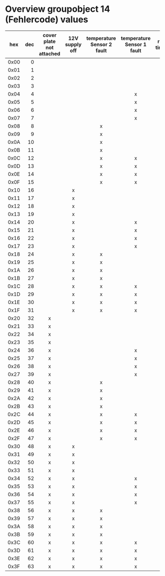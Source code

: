 # Overview groupobject 14 (Fehlercode) values

| hex  | dec  | cover plate<br>not<br>attached | 12V supply<br>off | temperature<br>Sensor 2<br>fault | temperature<br>Sensor 1<br>fault | rs232<br>timeout | battery<br>low |
|:----:| ----:|:------------------------------:|:-----------------:|:--------------------------------:|:--------------------------------:|:----------------:|:--------------:|
| 0x00 | 0    |                                |                   |                                  |                                  |                  |                |
| 0x01 | 1    |                                |                   |                                  |                                  |                  | x              |
| 0x02 | 2    |                                |                   |                                  |                                  | x                |                |
| 0x03 | 3    |                                |                   |                                  |                                  | x                | x              |
| 0x04 | 4    |                                |                   |                                  | x                                |                  |                |
| 0x05 | 5    |                                |                   |                                  | x                                |                  | x              |
| 0x06 | 6    |                                |                   |                                  | x                                | x                |                |
| 0x07 | 7    |                                |                   |                                  | x                                | x                | x              |
| 0x08 | 8    |                                |                   | x                                |                                  |                  |                |
| 0x09 | 9    |                                |                   | x                                |                                  |                  | x              |
| 0x0A | 10   |                                |                   | x                                |                                  | x                |                |
| 0x0B | 11   |                                |                   | x                                |                                  | x                | x              |
| 0x0C | 12   |                                |                   | x                                | x                                |                  |                |
| 0x0D | 13   |                                |                   | x                                | x                                |                  | x              |
| 0x0E | 14   |                                |                   | x                                | x                                | x                |                |
| 0x0F | 15   |                                |                   | x                                | x                                | x                | x              |
| 0x10 | 16   |                                | x                 |                                  |                                  |                  |                |
| 0x11 | 17   |                                | x                 |                                  |                                  |                  | x              |
| 0x12 | 18   |                                | x                 |                                  |                                  | x                |                |
| 0x13 | 19   |                                | x                 |                                  |                                  | x                | x              |
| 0x14 | 20   |                                | x                 |                                  | x                                |                  |                |
| 0x15 | 21   |                                | x                 |                                  | x                                |                  | x              |
| 0x16 | 22   |                                | x                 |                                  | x                                | x                |                |
| 0x17 | 23   |                                | x                 |                                  | x                                | x                | x              |
| 0x18 | 24   |                                | x                 | x                                |                                  |                  |                |
| 0x19 | 25   |                                | x                 | x                                |                                  |                  | x              |
| 0x1A | 26   |                                | x                 | x                                |                                  | x                |                |
| 0x1B | 27   |                                | x                 | x                                |                                  | x                | x              |
| 0x1C | 28   |                                | x                 | x                                | x                                |                  |                |
| 0x1D | 29   |                                | x                 | x                                | x                                |                  | x              |
| 0x1E | 30   |                                | x                 | x                                | x                                | x                |                |
| 0x1F | 31   |                                | x                 | x                                | x                                | x                | x              |
| 0x20 | 32   | x                              |                   |                                  |                                  |                  |                |
| 0x21 | 33   | x                              |                   |                                  |                                  |                  | x              |
| 0x22 | 34   | x                              |                   |                                  |                                  | x                |                |
| 0x23 | 35   | x                              |                   |                                  |                                  | x                | x              |
| 0x24 | 36   | x                              |                   |                                  | x                                |                  |                |
| 0x25 | 37   | x                              |                   |                                  | x                                |                  | x              |
| 0x26 | 38   | x                              |                   |                                  | x                                | x                |                |
| 0x27 | 39   | x                              |                   |                                  | x                                | x                | x              |
| 0x28 | 40   | x                              |                   | x                                |                                  |                  |                |
| 0x29 | 41   | x                              |                   | x                                |                                  |                  | x              |
| 0x2A | 42   | x                              |                   | x                                |                                  | x                |                |
| 0x2B | 43   | x                              |                   | x                                |                                  | x                | x              |
| 0x2C | 44   | x                              |                   | x                                | x                                |                  |                |
| 0x2D | 45   | x                              |                   | x                                | x                                |                  | x              |
| 0x2E | 46   | x                              |                   | x                                | x                                | x                |                |
| 0x2F | 47   | x                              |                   | x                                | x                                | x                | x              |
| 0x30 | 48   | x                              | x                 |                                  |                                  |                  |                |
| 0x31 | 49   | x                              | x                 |                                  |                                  |                  | x              |
| 0x32 | 50   | x                              | x                 |                                  |                                  | x                |                |
| 0x33 | 51   | x                              | x                 |                                  |                                  | x                | x              |
| 0x34 | 52   | x                              | x                 |                                  | x                                |                  |                |
| 0x35 | 53   | x                              | x                 |                                  | x                                |                  | x              |
| 0x36 | 54   | x                              | x                 |                                  | x                                | x                |                |
| 0x37 | 55   | x                              | x                 |                                  | x                                | x                | x              |
| 0x38 | 56   | x                              | x                 | x                                |                                  |                  |                |
| 0x39 | 57   | x                              | x                 | x                                |                                  |                  | x              |
| 0x3A | 58   | x                              | x                 | x                                |                                  | x                |                |
| 0x3B | 59   | x                              | x                 | x                                |                                  | x                | x              |
| 0x3C | 60   | x                              | x                 | x                                | x                                |                  |                |
| 0x3D | 61   | x                              | x                 | x                                | x                                |                  | x              |
| 0x3E | 62   | x                              | x                 | x                                | x                                | x                |                |
| 0x3F | 63   | x                              | x                 | x                                | x                                | x                | x              |